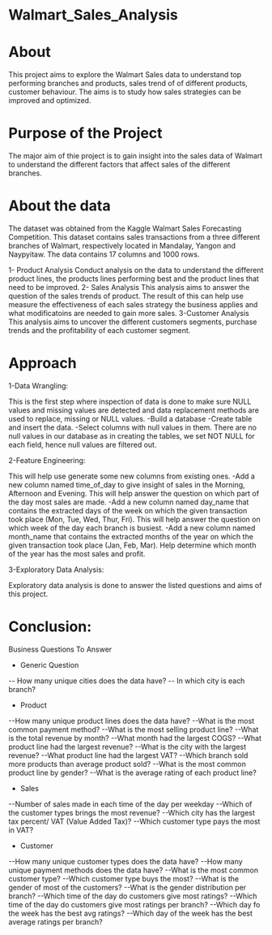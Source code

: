 # Walmart_Sales_Analysis
#  About
This project aims to explore the Walmart Sales data to understand top performing branches and products, sales trend of of different products, customer behaviour. The aims is to study how sales strategies can be improved and optimized.

# Purpose of the Project
The major aim of thie project is to gain insight into the sales data of Walmart to understand the different factors that affect sales of the different branches.
# About the data 
The dataset was obtained from the Kaggle Walmart Sales Forecasting Competition. This dataset contains sales transactions from a three different branches of Walmart, respectively located in Mandalay, Yangon and Naypyitaw. The data contains 17 columns and 1000 rows.



1- Product Analysis
Conduct analysis on the data to understand the different product lines, the products lines performing best and the product lines that need to be improved.
2- Sales Analysis
This analysis aims to answer the question of the sales trends of product. The result of this can help use measure the effectiveness of each sales strategy the business applies and what modificatoins are needed to gain more sales.
3-Customer Analysis
This analysis aims to uncover the different customers segments, purchase trends and the profitability of each customer segment.

# Approach 
1-Data Wrangling:

This is the first step where inspection of data is done to make sure NULL values and missing values are detected and data replacement methods are used to replace, missing or NULL values.
-Build a database
-Create table and insert the data.
-Select columns with null values in them. There are no null values in our database as in creating the tables, we set NOT NULL for each field, hence null values are filtered out.

2-Feature Engineering:

This will help use generate some new columns from existing ones.
-Add a new column named time_of_day to give insight of sales in the Morning, Afternoon and Evening. This will help answer the question on which part of the day most sales are made.
-Add a new column named day_name that contains the extracted days of the week on which the given transaction took place (Mon, Tue, Wed, Thur, Fri). This will help answer the question on which week of the day each branch is busiest.
-Add a new column named month_name that contains the extracted months of the year on which the given transaction took place (Jan, Feb, Mar). Help determine which month of the year has the most sales and profit.

3-Exploratory Data Analysis:

Exploratory data analysis is done to answer the listed questions and aims of this project.

# Conclusion:
Business Questions To Answer

- Generic Question
  
-- How many unique cities does the data have?
-- In which city is each branch?

- Product
  
--How many unique product lines does the data have?
--What is the most common payment method?
--What is the most selling product line?
--What is the total revenue by month?
--What month had the largest COGS?
--What product line had the largest revenue?
--What is the city with the largest revenue?
--What product line had the largest VAT?
--Which branch sold more products than average product sold?
--What is the most common product line by gender?
--What is the average rating of each product line?

- Sales
  
--Number of sales made in each time of the day per weekday
--Which of the customer types brings the most revenue?
--Which city has the largest tax percent/ VAT (Value Added Tax)?
--Which customer type pays the most in VAT?

- Customer
  
--How many unique customer types does the data have?
--How many unique payment methods does the data have?
--What is the most common customer type?
--Which customer type buys the most?
--What is the gender of most of the customers?
--What is the gender distribution per branch?
--Which time of the day do customers give most ratings?
--Which time of the day do customers give most ratings per branch?
--Which day fo the week has the best avg ratings?
--Which day of the week has the best average ratings per branch?


